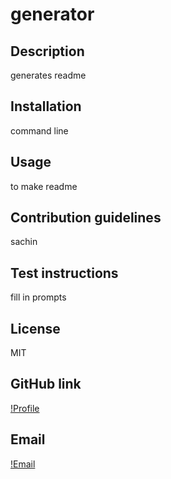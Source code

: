 
  # generator

  ## Description
  generates readme

  ## Installation
  command line

  ## Usage
  to make readme

  ## Contribution guidelines
  sachin

  ## Test instructions
  fill in prompts

  ## License
  MIT

  ## GitHub link
  [!Profile](https://github.com/caitlinparsons25)

  ## Email
  [!Email](mailto:caitlin@caitlin.com)

